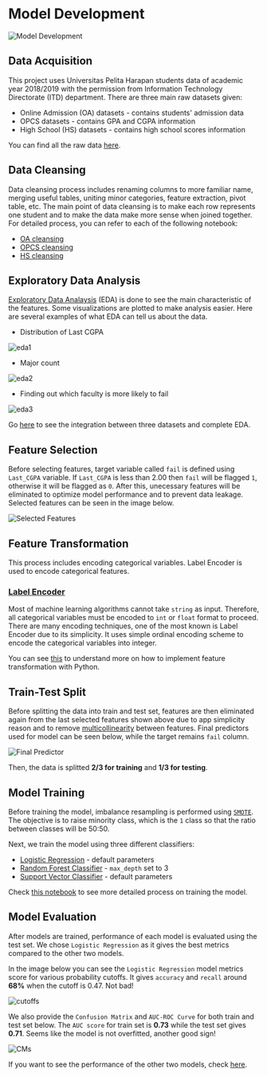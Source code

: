 # Model Development

![Model Development](/media/img/model_dev.png)

## Data Acquisition

This project uses Universitas Pelita Harapan students data of academic year 2018/2019 with the permission from Information
Technology Directorate (ITD) department. There are three main raw datasets given:

* Online Admission (OA) datasets - contains students' admission data 
* OPCS datasets - contains GPA and CGPA information
* High School (HS) datasets - contains high school scores information

You can find all the raw data [here](/data/raw).

## Data Cleansing

Data cleansing process includes renaming columns to more familiar name, merging useful tables, uniting minor categories, 
feature extraction, pivot table, etc. The main point of data cleansing is to make each row represents one student and to
make the data make more sense when joined together.
For detailed process, you can refer to each of the following notebook:

* [OA cleansing](/notebooks/0.0-OA_data_cleansing.ipynb)
* [OPCS cleansing](/notebooks/0.1-OPCS_data_cleansing.ipynb)
* [HS cleansing](/notebooks/0.2-HS_data_cleansing.ipynb)

## Exploratory Data Analysis

[Exploratory Data Analaysis](https://en.wikipedia.org/wiki/Exploratory_data_analysis) (EDA) is done to see the main
characteristic of the features. Some visualizations are plotted to
make analysis easier. Here are several examples of what EDA can tell us about the data. 

* Distribution of Last CGPA

![eda1](/media/img/eda1.png)

* Major count

![eda2](/media/img/eda2.png)

* Finding out which faculty is more likely to fail

![eda3](/media/img/eda3.png)

Go [here](/notebooks/1.0-data_integration_EDA.ipynb) to see the integration between three datasets and complete EDA.

## Feature Selection

Before selecting features, target variable called `fail` is defined using `Last_CGPA` variable. If `Last_CGPA` is less than
2.00 then `fail` will be flagged `1`, otherwise it will be flagged as `0`. After this, unecessary features will be eliminated
to optimize model performance and to prevent data leakage. Selected features can be seen in the image below.

![Selected Features](/media/img/selected_features.png)

## Feature Transformation

This process includes encoding categorical variables. Label Encoder is used to encode categorical features.

### [Label Encoder](https://scikit-learn.org/stable/modules/generated/sklearn.preprocessing.LabelEncoder.html)

Most of machine learning algorithms cannot take `string` as input. Therefore, all categorical variables must be encoded 
to `int` or `float` format to proceed. There are many encoding techniques, one of the most known is Label Encoder due to its
simplicity. It uses simple ordinal encoding scheme to encode the categorical variables into integer. 

You can see [this](/notebooks/2.0-model_development_feature_engineering.ipynb) to understand more on how to implement feature 
transformation with Python. 

## Train-Test Split

Before splitting the data into train and test set, features are then eliminated again from the last selected features shown 
above due to app simplicity reason and to remove [multicollinearity](https://en.wikipedia.org/wiki/Multicollinearity) between 
features. Final predictors used for model can be seen below, while the target remains `fail` column.

![Final Predictor](/media/img/final_predictor.png)

Then, the data is splitted **2/3 for training** and **1/3 for testing**.

## Model Training

Before training the model, imbalance resampling is performed using [`SMOTE`](https://imbalanced-learn.readthedocs.io/en/stable/generated/imblearn.over_sampling.SMOTE.html). 
The objective is to raise minority class, which is the `1` class so that the ratio between classes will be 50:50.

Next, we train the model using three different classifiers:

* [Logistic Regression](https://medium.com/analytics-vidhya/logistic-regression-b35d2801a29c) - default parameters
* [Random Forest Classifier](https://towardsdatascience.com/understanding-random-forest-58381e0602d2) - `max_depth` set to 3
* [Support Vector Classifier](https://medium.com/@ankitnitjsr13/math-behind-support-vector-machine-svm-5e7376d0ee4d) - default parameters

Check [this notebook](/notebooks/2.1-model_development_train.ipynb) to see more detailed process on training the model.

## Model Evaluation

After models are trained, performance of each model is evaluated using the test set. We chose `Logistic Regression` as it 
gives the best metrics compared to the other two models. 

In the image below you can see the `Logistic Regression` model metrics score for various probability cutoffs. It gives 
`accuracy` and `recall` around **68%** when the cutoff is 0.47. Not bad!

![cutoffs](/media/img/eval1.png)

We also provide the `Confusion Matrix` and `AUC-ROC Curve` for both train and test set below. The `AUC score` for train set is **0.73** while the test set gives **0.71**. Seems like the model is not overfitted, another good sign!

![CMs](/media/img/eval2.png)

If you want to see the performance of the other two models, check [here](/notebooks/2.2-model_development_evaluation.ipynb).

